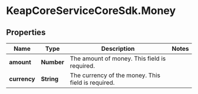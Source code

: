 # KeapCoreServiceCoreSdk.Money

## Properties

Name | Type | Description | Notes
------------ | ------------- | ------------- | -------------
**amount** | **Number** | The amount of money. This field is required. | 
**currency** | **String** | The currency of the money. This field is required. | 



